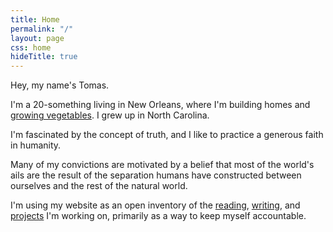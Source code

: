 ```yaml
---
title: Home
permalink: "/"
layout: page
css: home
hideTitle: true
---
```


Hey, my name's Tomas.

I'm a 20-something living in New Orleans, where I'm building homes and [growing vegetables](https://montegutsycamore.org). I grew up in North Carolina.

I'm fascinated by the concept of truth, and I like to practice a generous faith in humanity.

Many of my convictions are motivated by a belief that most of the world's ails are the result of the separation humans have constructed between ourselves and the rest of the natural world.

I'm using my website as an open inventory of the [reading](/reading), [writing](/writing), and [projects](/projects) I'm working on, primarily as a way to keep myself accountable.
